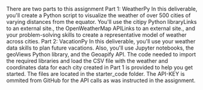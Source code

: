 There are two parts to this assignment
Part 1: WeatherPy
In this deliverable, you'll create a Python script to visualize the weather of over 500 cities of varying distances from the equator. 
You'll use the citipy Python libraryLinks to an external site., the OpenWeatherMap APILinks to an external site., 
and your problem-solving skills to create a representative model of weather across cities.
Part 2: VacationPy
In this deliverable, you'll use your weather data skills to plan future vacations. Also, you'll use Jupyter notebooks, the geoViews Python library, and the Geoapify API.
The code needed to import the required libraries and load the CSV file with the weather and coordinates data for each city created in Part 1 is provided to help you get started.
The files are located in the starter_code folder. The API-KEY is ommited from GitHub for the API calls as was instructed in the assignment. 
